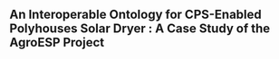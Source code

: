 ## An Interoperable Ontology for CPS-Enabled Polyhouses Solar Dryer : A Case Study of the AgroESP Project 

